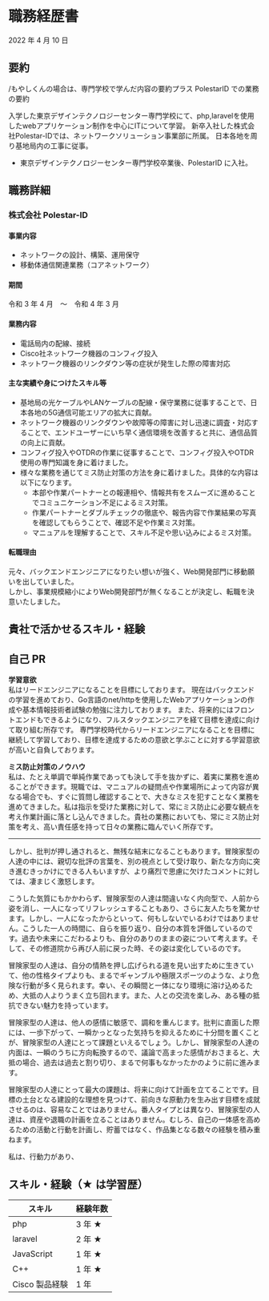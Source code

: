 # 職務経歴書

2022 年 4 月 10 日

## 要約

/もやしくんの場合は、専門学校で学んだ内容の要約プラス PolestarID での業務の要約

入学した東京デザインテクノロジーセンター専門学校にて、php,laravelを使用したwebアプリケーション制作を中心にITについて学習。
新卒入社した株式会社Polestar-IDでは、ネットワークソリューション事業部に所属。
日本各地を周り基地局内の工事に従事。

- 東京デザインテクノロジーセンター専門学校卒業後、PolestarID に入社。

## 職務詳細

### 株式会社 Polestar-ID

#### 事業内容

- ネットワークの設計、構築、運用保守
- 移動体通信関連業務（コアネットワーク）

#### 期間
 
令和 3 年 4 月　〜　令和 4 年 3 月

#### 業務内容

- 電話局内の配線、接続
- Cisco社ネットワーク機器のコンフィグ投入
- ネットワーク機器のリンクダウン等の症状が発生した際の障害対応

#### 主な実績や身につけたスキル等

- 基地局の光ケーブルやLANケーブルの配線・保守業務に従事することで、日本各地の5G通信可能エリアの拡大に貢献。
- ネットワーク機器のリンクダウンや故障等の障害に対し迅速に調査・対応することで、エンドユーザーにいち早く通信環境を改善すると共に、通信品質の向上に貢献。
- コンフィグ投入やOTDRの作業に従事することで、コンフィグ投入やOTDR使用の専門知識を身に着けました。
- 様々な業務を通じてミス防止対策の方法を身に着けました。具体的な内容は以下になります。
  - 本部や作業パートナーとの報連相や、情報共有をスムーズに進めることでコミュニケーション不足によるミス対策。
  - 作業パートナーとダブルチェックの徹底や、報告内容で作業結果の写真を確認してもらうことで、確認不足や作業ミス対策。
  - マニュアルを理解することで、スキル不足や思い込みによるミス対策。

#### 転職理由

元々、バックエンドエンジニアになりたい想いが強く、Web開発部門に移動願いを出していました。  
しかし、事業規模縮小によりWeb開発部門が無くなることが決定し、転職を決意いたしました。

## 貴社で活かせるスキル・経験



## 自己 PR

**学習意欲**  
私はリードエンジニアになることを目標にしております。
現在はバックエンドの学習を進めており、Go言語のnet/httpを使用したWebアプリケーションの作成や基本情報技術者試験の勉強に注力しております。
また、将来的にはフロントエンドもできるようになり、フルスタックエンジニアを経て目標を達成に向けて取り組む所存です。
専門学校時代からリードエンジニアになることを目標に継続して学習しており、目標を達成するための意欲と学ぶことに対する学習意欲が高いと自負しております。

**ミス防止対策のノウハウ**  
私は、たとえ単調で単純作業であっても決して手を抜かずに、着実に業務を進めることができます。現職では、マニュアルの疑問点や作業場所によって内容が異なる場合でも、すぐに質問し確認することで、大きなミスを犯すことなく業務を進めてきました。私は指示を受けた業務に対して、常にミス防止に必要な観点を考え作業計画に落とし込んできました。貴社の業務においても、常にミス防止対策を考え、高い責任感を持って日々の業務に臨んでいく所存です。

****
しかし、批判が押し通されると、無残な結末になることもあります。冒険家型の人達の中には、親切な批評の言葉を、別の視点として受け取り、新たな方向に突き進むきっかけにできる人もいますが、より痛烈で思慮に欠けたコメントに対しては、凄まじく激怒します。

こうした気質にもかかわらず、冒険家型の人達は間違いなく内向型で、人前から姿を消し、一人になってリフレッシュすることもあり、さらに友人たちを驚かせます。しかし、一人になったからといって、何もしないでいるわけではありません。こうした一人の時間に、自らを振り返り、自分の本質を評価しているのです。過去や未来にこだわるよりも、自分のありのままの姿について考えます。そして、その修道院から再び人前に戻った時、その姿は変化しているのです。

冒険家型の人達は、自分の情熱を押し広げられる道を見い出すために生きていて、他の性格タイプよりも、まるでギャンブルや極限スポーツのような、より危険な行動が多く見られます。幸い、その瞬間と一体になり環境に溶け込めるため、大抵の人よりうまく立ち回れます。また、人との交流を楽しみ、ある種の抵抗できない魅力を持っています。

冒険家型の人達は、他人の感情に敏感で、調和を重んじます。批判に直面した際には、一歩下がって、一瞬かっとなった気持ちを抑えるために十分間を置くことが、冒険家型の人達にとって課題といえるでしょう。しかし、冒険家型の人達の内面は、一瞬のうちに方向転換するので、議論で高まった感情がおさまると、大抵の場合、過去は過去と割り切り、まるで何事もなかったかのように前に進みます。

冒険家型の人達にとって最大の課題は、将来に向けて計画を立てることです。目標の土台となる建設的な理想を見つけて、前向きな原動力を生み出す目標を成就させるのは、容易なことではありません。番人タイプとは異なり、冒険家型の人達は、資産や退職の計画を立ることはありません。むしろ、自己の一体感を高めるための活動と行動を計画し、貯蓄ではなく、作品集となる数々の経験を積み重ねます。

私は、行動力があり、

## スキル・経験（★ は学習歴）

| スキル         | 経験年数 |
| -------------- | -------- |
| php            | 3 年 ★   |
| laravel        | 2 年 ★   |
| JavaScript     | 1 年 ★   |
| C++            | 1 年 ★   |
| Cisco 製品経験 | 1 年     |
